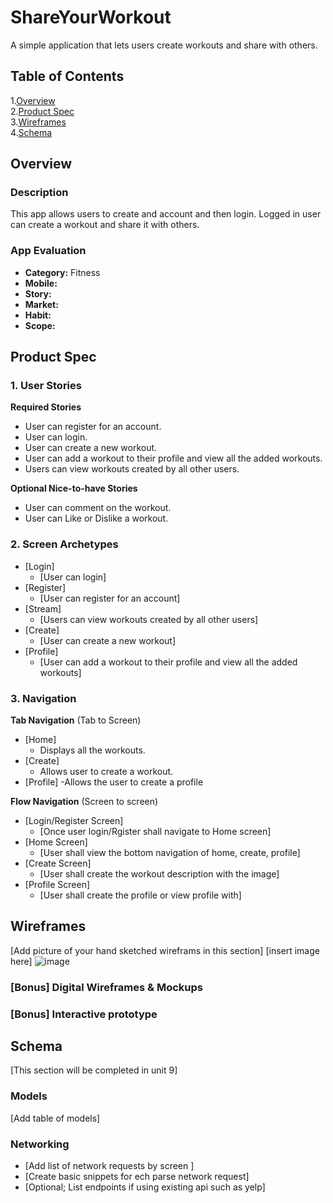 # ShareYourWorkout
A simple application that lets users create workouts and share with others.

## Table of Contents
1.[Overview](#Overview)  
2.[Product Spec](#Product-Spec)  
3.[Wireframes](#Wireframes)  
4.[Schema](#Schema)

## Overview
### Description
This app allows users to create and account and then login. Logged in user can create a workout and share it with others.

### App Evaluation
- **Category:** Fitness
- **Mobile:**
- **Story:**
- **Market:**
- **Habit:**
- **Scope:**

## Product Spec

### 1. User Stories
**Required Stories**
 * User can register for an account.
 * User can login.
 * User can create a new workout.
 * User can add a workout to their profile and view all the added workouts.
 * Users can view workouts created by all other users.

**Optional Nice-to-have Stories**
 * User can comment on the workout.
 * User can Like or Dislike a workout.
 
### 2. Screen Archetypes
* [Login]
  * [User can login]
* [Register]
  * [User can register for an account]
* [Stream]
  * [Users can view workouts created by all other users]  
* [Create]
  * [User can create a new workout]
* [Profile]
  * [User can add a workout to their profile and view all the added workouts]  

### 3. Navigation
**Tab Navigation** (Tab to Screen)
* [Home]
  - Displays all the workouts.
* [Create]
  - Allows user to create a workout.
* [Profile]
 -Allows the user to create a profile

**Flow Navigation** (Screen to screen)
* [Login/Register Screen]
   * [Once  user login/Rgister shall navigate to Home screen]
* [Home Screen]
   * [User shall view the bottom navigation of home, create, profile]
* [Create Screen]
   * [User shall create the workout description with the image]
 * [Profile Screen]
   * [User shall create the profile or view profile with]

## Wireframes
[Add picture of your hand sketched wireframs in this section]
[insert image here]
![image](https://user-images.githubusercontent.com/66568997/139555078-25321394-f81c-402c-81f9-6d475c523f12.png)




### [Bonus] Digital Wireframes & Mockups

### [Bonus] Interactive prototype

## Schema
[This section will be completed in unit 9]
### Models
[Add table of models]
### Networking
- [Add list of network requests by screen ]
- [Create basic snippets for ech parse network request]
- [Optional; List endpoints if using existing api such as yelp]
